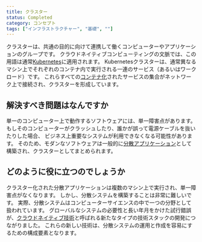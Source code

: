 ```yaml
---
title: クラスター
status: Completed
category: コンセプト
tags: ["インフラストラクチャー", "基礎", ""]
---
```


クラスターは、共通の目的に向けて連携して働くコンピューターやアプリケーションのグループです。
クラウドネイティブコンピューティングの文脈では、この用語は通常[Kubernetes](/ja/kubernetes/)に適用されます。
Kubernetesクラスターは、通常異なるマシン上でそれぞれのコンテナ内で実行される一連のサービス（あるいはワークロード）です。
これらすべての[コンテナ化](/ja/containerization/)されたサービスの集合がネットワーク上で接続され、クラスターを形成しています。

## 解決すべき問題はなんですか

単一のコンピューター上で動作するソフトウェアには、単一障害点があります。
もしそのコンピューターがクラッシュしたり、誰かが誤って電源ケーブルを抜いたりした場合、
ビジネス上重要なシステムが利用できなくなる可能性があります。
そのため、モダンなソフトウェアは一般的に[分散アプリケーション](/ja/distributed-apps/)として構築され、クラスターとしてまとめられます。

## どのように役に立つのでしょうか

クラスター化された分散アプリケーションは複数のマシン上で実行され、単一障害点がなくなります。
しかし、分散システムを構築することは非常に難しいです。
実際、分散システムはコンピューターサイエンスの中で一つの分野として扱われています。
グローバルなシステムの必要性と長い年月をかけた試行錯誤が、[クラウドネイティブ技術](/ja/cloud-native-tech/)と呼ばれる新たなタイプの技術スタックの開発につながりました。
これらの新しい技術は、分散システムの運用と作成を容易にするための構成要素となります。
